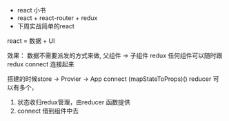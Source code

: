 - react 小书
- react + react-router + redux
- 下周实战简单的react

react = 数据 + UI

效果： 数据不需要派发的方式来做, 父组件 -> 子组件
redux 任何组件可以随时跟 redux connect 连接起来

搭建的时候store -> Provier -> App
connect (mapStateToProps)()
reducer 可以有多个，
1. 状态收归redux管理，由reducer 函数提供
2. connect 借到组件中去
